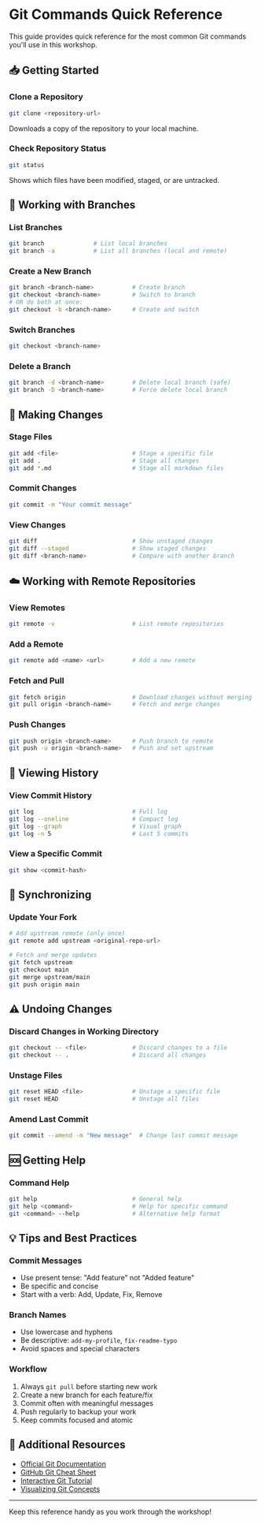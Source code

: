 # Git Commands Quick Reference

This guide provides quick reference for the most common Git commands you'll use in this workshop.

## 📥 Getting Started

### Clone a Repository
```bash
git clone <repository-url>
```
Downloads a copy of the repository to your local machine.

### Check Repository Status
```bash
git status
```
Shows which files have been modified, staged, or are untracked.

## 🌿 Working with Branches

### List Branches
```bash
git branch              # List local branches
git branch -a           # List all branches (local and remote)
```

### Create a New Branch
```bash
git branch <branch-name>           # Create branch
git checkout <branch-name>         # Switch to branch
# OR do both at once:
git checkout -b <branch-name>      # Create and switch
```

### Switch Branches
```bash
git checkout <branch-name>
```

### Delete a Branch
```bash
git branch -d <branch-name>        # Delete local branch (safe)
git branch -D <branch-name>        # Force delete local branch
```

## 💾 Making Changes

### Stage Files
```bash
git add <file>                     # Stage a specific file
git add .                          # Stage all changes
git add *.md                       # Stage all markdown files
```

### Commit Changes
```bash
git commit -m "Your commit message"
```

### View Changes
```bash
git diff                           # Show unstaged changes
git diff --staged                  # Show staged changes
git diff <branch-name>             # Compare with another branch
```

## ☁️ Working with Remote Repositories

### View Remotes
```bash
git remote -v                      # List remote repositories
```

### Add a Remote
```bash
git remote add <name> <url>        # Add a new remote
```

### Fetch and Pull
```bash
git fetch origin                   # Download changes without merging
git pull origin <branch-name>      # Fetch and merge changes
```

### Push Changes
```bash
git push origin <branch-name>      # Push branch to remote
git push -u origin <branch-name>   # Push and set upstream
```

## 📜 Viewing History

### View Commit History
```bash
git log                            # Full log
git log --oneline                  # Compact log
git log --graph                    # Visual graph
git log -n 5                       # Last 5 commits
```

### View a Specific Commit
```bash
git show <commit-hash>
```

## 🔄 Synchronizing

### Update Your Fork
```bash
# Add upstream remote (only once)
git remote add upstream <original-repo-url>

# Fetch and merge updates
git fetch upstream
git checkout main
git merge upstream/main
git push origin main
```

## ⚠️ Undoing Changes

### Discard Changes in Working Directory
```bash
git checkout -- <file>             # Discard changes to a file
git checkout -- .                  # Discard all changes
```

### Unstage Files
```bash
git reset HEAD <file>              # Unstage a specific file
git reset HEAD                     # Unstage all files
```

### Amend Last Commit
```bash
git commit --amend -m "New message"  # Change last commit message
```

## 🆘 Getting Help

### Command Help
```bash
git help                           # General help
git help <command>                 # Help for specific command
git <command> --help               # Alternative help format
```

## 💡 Tips and Best Practices

### Commit Messages
- Use present tense: "Add feature" not "Added feature"
- Be specific and concise
- Start with a verb: Add, Update, Fix, Remove

### Branch Names
- Use lowercase and hyphens
- Be descriptive: `add-my-profile`, `fix-readme-typo`
- Avoid spaces and special characters

### Workflow
1. Always `git pull` before starting new work
2. Create a new branch for each feature/fix
3. Commit often with meaningful messages
4. Push regularly to backup your work
5. Keep commits focused and atomic

## 🔗 Additional Resources

- [Official Git Documentation](https://git-scm.com/doc)
- [GitHub Git Cheat Sheet](https://training.github.com/downloads/github-git-cheat-sheet/)
- [Interactive Git Tutorial](https://learngitbranching.js.org/)
- [Visualizing Git Concepts](https://git-school.github.io/visualizing-git/)

---

Keep this reference handy as you work through the workshop!
